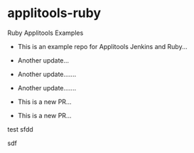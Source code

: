 # applitools-ruby
Ruby Applitools Examples

* This is an example repo for Applitools Jenkins and Ruby...

* Another update...

* Another update.......


* Another update.......

* This is a new PR...


* This is a new PR...

test
sfdd

sdf